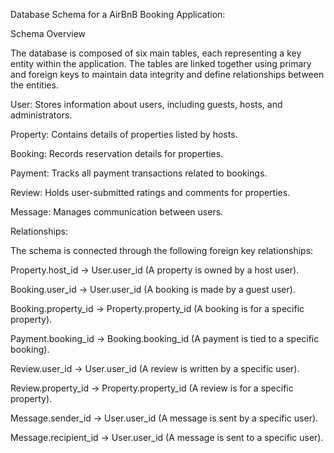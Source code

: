 Database Schema for a AirBnB Booking Application:

 Schema Overview
 
The database is composed of six main tables, each representing a key entity within the application. The tables are linked together using primary and foreign keys to maintain data integrity and define relationships between the entities.

User: Stores information about users, including guests, hosts, and administrators.

Property: Contains details of properties listed by hosts.

Booking: Records reservation details for properties.

Payment: Tracks all payment transactions related to bookings.

Review: Holds user-submitted ratings and comments for properties.

Message: Manages communication between users.


Relationships:

The schema is connected through the following foreign key relationships:

Property.host_id -> User.user_id (A property is owned by a host user).

Booking.user_id -> User.user_id (A booking is made by a guest user).

Booking.property_id -> Property.property_id (A booking is for a specific property).

Payment.booking_id -> Booking.booking_id (A payment is tied to a specific booking).

Review.user_id -> User.user_id (A review is written by a specific user).

Review.property_id -> Property.property_id (A review is for a specific property).

Message.sender_id -> User.user_id (A message is sent by a specific user).

Message.recipient_id -> User.user_id (A message is sent to a specific user).